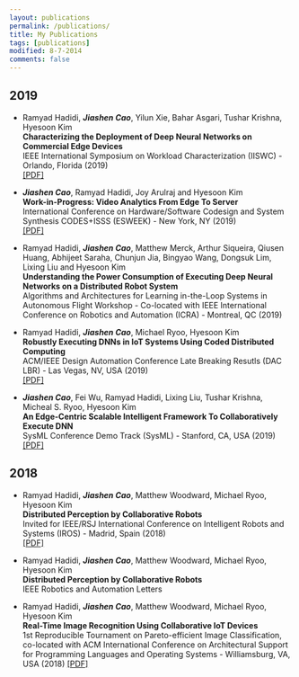 ```yaml
---
layout: publications
permalink: /publications/
title: My Publications
tags: [publications]
modified: 8-7-2014
comments: false
---
```

## 2019
  * Ramyad Hadidi, ***Jiashen Cao***, Yilun Xie, Bahar Asgari, Tushar Krishna, Hyesoon Kim   
  __Characterizing the Deployment of Deep Neural Networks on Commercial Edge Devices__   
  IEEE International Symposium on Workload Characterization (IISWC) - Orlando, Florida (2019)  
  [[PDF]](files/IISWC-2019.pdf)

  * ***Jiashen Cao***, Ramyad Hadidi, Joy Arulraj and Hyesoon Kim   
  __Work-in-Progress: Video Analytics From Edge To Server__   
  International Conference on Hardware/Software Codesign and System Synthesis CODES+ISSS (ESWEEK) - New York, NY (2019)  
  [[PDF]](files/ESWEEK-2019.pdf)

  * Ramyad Hadidi, ***Jiashen Cao***, Matthew Merck, Arthur Siqueira, Qiusen Huang, Abhijeet Saraha, Chunjun Jia, Bingyao Wang, Dongsuk Lim, Lixing Liu and Hyesoon Kim   
  __Understanding the Power Consumption of Executing Deep Neural Networks on a Distributed Robot System__   
  Algorithms and Architectures for Learning in-the-Loop Systems in Autonomous Flight Workshop - Co-located with IEEE International Conference on Robotics and Automation (ICRA) - Montreal, QC (2019)

  * Ramyad Hadidi, ***Jiashen Cao***, Michael Ryoo, Hyesoon Kim   
  __Robustly Executing DNNs in IoT Systems Using Coded Distributed Computing__   
  ACM/IEEE Design Automation Conference Late Breaking Resutls (DAC LBR) - Las Vegas, NV, USA (2019)  
  [[PDF]](files/DAC-LBR-2019.pdf)

  * ***Jiashen Cao***, Fei Wu, Ramyad Hadidi, Lixing Liu, Tushar Krishna, Micheal S. Ryoo, Hyesoon Kim  
  __An Edge-Centric Scalable Intelligent Framework To Collaboratively Execute DNN__  
  SysML Conference Demo Track (SysML) - Stanford, CA, USA (2019)  
  [[PDF]](files/SysML-2019.pdf)

## 2018
  * Ramyad Hadidi, ***Jiashen Cao***, Matthew Woodward, Michael Ryoo, Hyesoon Kim  
  __Distributed Perception by Collaborative Robots__    
  Invited for IEEE/RSJ International Conference on Intelligent Robots and Systems (IROS) - Madrid, Spain (2018)  
  [[PDF]](files/IROS-2018.pdf)

  * Ramyad Hadidi, ***Jiashen Cao***, Matthew Woodward, Michael Ryoo, Hyesoon Kim  
  __Distributed Perception by Collaborative Robots__  
  IEEE Robotics and Automation Letters
  
  * Ramyad Hadidi, ***Jiashen Cao***, Matthew Woodward, Michael Ryoo, Hyesoon Kim  
  __Real-Time Image Recognition Using Collaborative IoT Devices__  
  1st Reproducible Tournament on Pareto-efficient Image Classification, co-located with ACM International Conference on Architectural Support for Programming Languages and Operating Systems - Williamsburg, VA, USA (2018)
  [[PDF]](https://dl.acm.org/citation.cfm?id=3229765)
